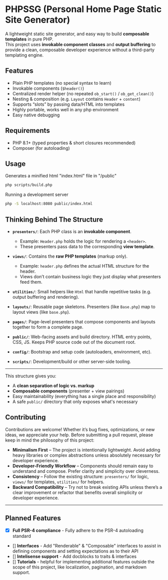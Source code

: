 # PHPSSG (Personal Home Page Static Site Generator)

A lightweight static site generator, and easy way to build **composable templates** in pure PHP.  
This project uses **invokable component classes** and **output buffering** to provide a clean, composable developer experience without a third-party templating engine.

## Features

- Plain PHP templates (no special syntax to learn)  
- Invokable components (`$header()`)  
- Centralized render helper (no repeated `ob_start()` / `ob_get_clean()`)  
- Nesting & composition (e.g. `Layout` contains `Header` + `content`)  
- Supports “slots” by passing data/HTML into templates  
- Highly portable, works well in any php environment
- Easy native debugging

## Requirements

- PHP 8.1+ (typed properties & short closures recommended)
- Composer (for autoloading)

## Usage

Generates a minified html "index.html" file in "/public" 
```bash
php scripts/build.php
```

Running a development server
```bash
php -S localhost:8080 public/index.html 
```

## Thinking Behind The Structure

- **`presenters/`**: Each PHP class is an **invokable component**.  
  - Example: `Header.php` holds the logic for rendering a `<header>`.  
  - These presenters pass data to the corresponding **view template**.  

- **`views/`**: Contains the **raw PHP templates** (markup only).  
  - Example: `header.php` defines the actual HTML structure for the header.  
  - Views don’t contain business logic they just display what presenters feed them.  

- **`utilities/`**: Small helpers like `Html` that handle repetitive tasks (e.g. output buffering and rendering).  

- **`layouts/`**: Reusable page skeletons. Presenters (like `Base.php`) map to layout views (like `base.php`).  

- **`pages/`**: Page-level presenters that compose components and layouts together to form a complete page.  

- **`public/`**: Web-facing assets and build directory. HTML entry points, CSS, JS. Keeps PHP source code out of the document root.  

- **`config/`**: Bootstrap and setup code (autoloaders, environment, etc).  

- **`scripts/`**: Development/build or other server-side tooling.  

---

This structure gives you:
- A **clean separation of logic vs. markup**  
- **Composable components** (presenter + view pairings)  
- Easy maintainability (everything has a single place and responsibility)  
- A safe `public/` directory that only exposes what's necessary

## Contributing

Contributions are welcome! Whether it’s bug fixes, optimizations, or new ideas, we appreciate your help. Before submitting a pull request, please keep in mind the philosophy of this project:

- **Minimalism First** – The project is intentionally lightweight. Avoid adding heavy libraries or complex abstractions unless absolutely necessary for developer experience.  
- **Developer-Friendly Workflow** – Components should remain easy to understand and compose. Prefer clarity and simplicity over cleverness.  
- **Consistency** – Follow the existing structure: `presenters/` for logic, `views/` for templates, `utilities/` for helpers.  
- **Backward Compatibility** – Try not to break existing APIs unless there’s a clear improvement or refactor that benefits overall simplicity or developer experience.

---

## Planned Features
- [x] **Full PSR-4 compliance** - Fully adhere to the PSR-4 autoloading standard
- [] **Interfaces** - Add "Renderable" & "Composable" interfaces to assist in defining components and setting expectations as to their API 
- [] **Intelisense support** - Add docblocks to traits & interfaces
- [] **Tutorials** - helpful for implementing additional features outside the scope of this project, like localization, pagination, and markdown support.
